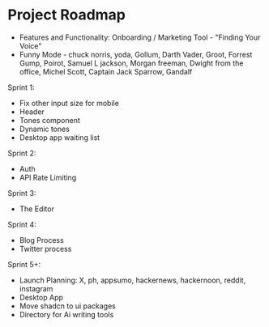 # Project Roadmap

- Features and Functionality: Onboarding / Marketing Tool - "Finding Your Voice"
- Funny Mode - chuck norris, yoda, Gollum, Darth <exhales> Vader, Groot, Forrest Gump, Poirot, Samuel L jackson, Morgan freeman, Dwight from the office, Michel Scott, Captain Jack Sparrow, Gandalf

Sprint 1:

- Fix other input size for mobile
- Header
- Tones component
- Dynamic tones
- Desktop app waiting list

Sprint 2:

- Auth
- API Rate Limiting

Sprint 3:

- The Editor

Sprint 4:

- Blog Process
- Twitter process

Sprint 5+:

- Launch Planning: X, ph, appsumo, hackernews, hackernoon, reddit, instagram
- Desktop App
- Move shadcn to ui packages
- Directory for Ai writing tools
